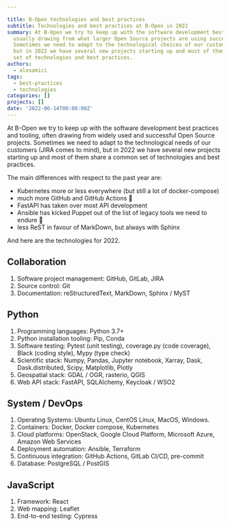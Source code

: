```yaml
---

title: B-Open technologies and best practices
subtitle: Technologies and best practices at B-Open in 2022
summary: At B-Open we try to keep up with the software development best practices and tooling,
  usually drawing from what larger Open Source projects are using successfully.
  Sometimes we need to adapt to the technological choices of our customers (JIRA comes to mind),
  but in 2022 we have several new projects starting up and most of them share a common
  set of technologies and best practices.
authors:
  - alexamici
tags:
  - best-practices
  - technologies
categories: []
projects: []
date: '2022-06-14T00:00:00Z'
---
```


At B-Open we try to keep up with the software development best practices and tooling,
often drawing from widely used and successful Open Source projects.
Sometimes we need to adapt to the technological needs of our customers (JIRA comes to mind),
but in 2022 we have several new projects starting up and most of them share a common
set of technologies and best practices.

The main differences with respect to the past year are:

- Kubernetes more or less everywhere (but still a lot of docker-compose)
- much more GitHub and GitHub Actions 🎊
- FastAPI has taken over most API development
- Ansible has kicked Puppet out of the list of legacy tools we need to endure 🥳
- less ReST in favour of MarkDown, but always with Sphinx

And here are the technologies for 2022.

## Collaboration

1. Software project management: GitHub, GitLab, JIRA
1. Source control: Git
1. Documentation: reStructuredText, MarkDown, Sphinx / MyST

## Python

1. Programming languages: Python 3.7+
1. Python installation tooling: Pip, Conda
1. Software testing: Pytest (unit testing), coverage.py (code coverage), Black (coding style), Mypy (type check)
1. Scientific stack: Numpy, Pandas, Jupyter notebook, Xarray, Dask, Dask.distributed, Scipy, Matplotlib, Plotly
1. Geospatial stack: GDAL / OGR, rasterio, QGIS
1. Web API stack: FastAPI, SQLAlchemy, Keycloak / WSO2

## System / DevOps

1. Operating Systems: Ubuntu Linux, CentOS Linux, MacOS, Windows.
1. Containers: Docker, Docker compose, Kubernetes
1. Cloud platforms: OpenStack, Google Cloud Platform, Microsoft Azure, Amazon Web Services
1. Deployment automation: Ansible, Terraform
1. Continuous integration: GitHub Actions, GitLab CI/CD, pre-commit
1. Database: PostgreSQL / PostGIS

## JavaScript

1. Framework: React
1. Web mapping: Leaflet
1. End-to-end testing: Cypress
